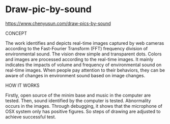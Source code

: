 # Draw-pic-by-sound

https://www.chenyusun.com/draw-pics-by-sound


CONCEPT

 The work identifies and depicts real-time images captured by web cameras according to the Fast-Fourier Transform (FFT)  frequency division of environmental sound. The vision drew simple and transparent dots. Colors and images are processed according to the real-time images. 
It mainly indicates the impacts of volume and frequency of environmental sound on real-time images. When people pay attention to their behaviors, they can be aware of changes in environment sound based on image changes. 

HOW IT WORKS

Firstly, open source of the minim base and music in the computer are tested. Then, sound identified by the computer is tested. Abnormality occurs in the images. Through debugging, it shows that the microphone of OSX system only has positive figures. So steps of drawing are adjusted to achieve successful test. 
